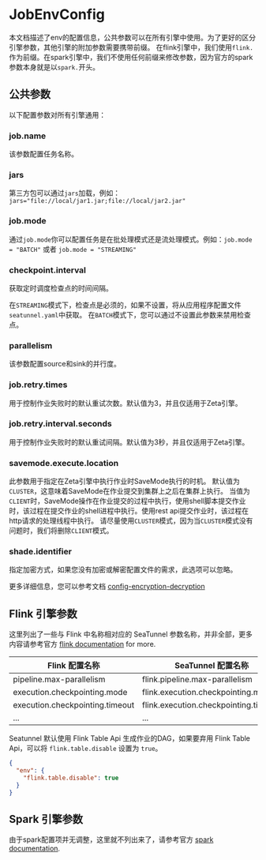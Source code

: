 # JobEnvConfig

本文档描述了env的配置信息，公共参数可以在所有引擎中使用。为了更好的区分引擎参数，其他引擎的附加参数需要携带前缀。
在flink引擎中，我们使用`flink.`作为前缀。在spark引擎中，我们不使用任何前缀来修改参数，因为官方的spark参数本身就是以`spark.`开头。

## 公共参数

以下配置参数对所有引擎通用：

### job.name

该参数配置任务名称。

### jars

第三方包可以通过`jars`加载，例如：`jars="file://local/jar1.jar;file://local/jar2.jar"`

### job.mode

通过`job.mode`你可以配置任务是在批处理模式还是流处理模式。例如：`job.mode = "BATCH"` 或者 `job.mode = "STREAMING"`

### checkpoint.interval

获取定时调度检查点的时间间隔。

在`STREAMING`模式下，检查点是必须的，如果不设置，将从应用程序配置文件`seatunnel.yaml`中获取。 在`BATCH`模式下，您可以通过不设置此参数来禁用检查点。

### parallelism

该参数配置source和sink的并行度。

### job.retry.times

用于控制作业失败时的默认重试次数。默认值为3，并且仅适用于Zeta引擎。

### job.retry.interval.seconds

用于控制作业失败时的默认重试间隔。默认值为3秒，并且仅适用于Zeta引擎。

### savemode.execute.location

此参数用于指定在Zeta引擎中执行作业时SaveMode执行的时机。
默认值为`CLUSTER`，这意味着SaveMode在作业提交到集群上之后在集群上执行。
当值为`CLIENT`时，SaveMode操作在作业提交的过程中执行，使用shell脚本提交作业时，该过程在提交作业的shell进程中执行。使用rest api提交作业时，该过程在http请求的处理线程中执行。
请尽量使用`CLUSTER`模式，因为当`CLUSTER`模式没有问题时，我们将删除`CLIENT`模式。

### shade.identifier

指定加密方式，如果您没有加密或解密配置文件的需求，此选项可以忽略。

更多详细信息，您可以参考文档 [config-encryption-decryption](../../en/connector-v2/Config-Encryption-Decryption.md)

## Flink 引擎参数

这里列出了一些与 Flink 中名称相对应的 SeaTunnel 参数名称，并非全部，更多内容请参考官方 [flink documentation](https://flink.apache.org/) for more.

|           Flink 配置名称            |            SeaTunnel 配置名称             |
|---------------------------------|---------------------------------------|
| pipeline.max-parallelism        | flink.pipeline.max-parallelism        |
| execution.checkpointing.mode    | flink.execution.checkpointing.mode    |
| execution.checkpointing.timeout | flink.execution.checkpointing.timeout |
| ...                             | ...                                   |

Seatunnel 默认使用 Flink Table Api 生成作业的DAG，如果要弃用 Flink Table Api，可以将 `flink.table.disable` 设置为 `true`。

```json
{
  "env": {
    "flink.table.disable": true
  }
}
```

## Spark 引擎参数

由于spark配置项并无调整，这里就不列出来了，请参考官方 [spark documentation](https://spark.apache.org/).

